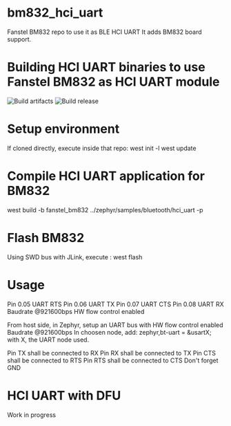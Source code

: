 # bm832_hci_uart
Fanstel BM832 repo to use it as BLE HCI UART
It adds BM832 board support.

# Building HCI UART binaries to use Fanstel BM832 as HCI UART module
![Build artifacts](https://github.com/RomainPelletant/bm832_hci_uart/workflows/Build_HCI_UART/badge.svg?branch=main)
![Build release](https://github.com/RomainPelletant/bm832_hci_uart/workflows/Release_HCI_UART/badge.svg?tag=lastest)

# Setup environment
If cloned directly, execute inside that repo:
    west init -l
    west update

# Compile HCI UART application for BM832
west build -b fanstel_bm832 ../zephyr/samples/bluetooth/hci_uart -p

# Flash BM832
Using SWD bus with JLink, execute :
    west flash

# Usage
Pin 0.05 UART RTS
Pin 0.06 UART TX
Pin 0.07 UART CTS
Pin 0.08 UART RX
Baudrate @921600bps
HW flow control enabled

From host side, in Zephyr, setup an UART bus with
HW flow control enabled
Baudrate @921600bps
In choosen node, add:
    zephyr,bt-uart = &usartX;
with X, the UART node used.

Pin TX shall be connected to RX
Pin RX shall be connected to TX
Pin CTS shall be connected to RTS
Pin RTS shall be connected to CTS
Don't forget GND

# HCI UART with DFU
Work in progress
